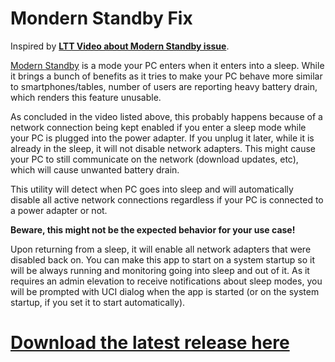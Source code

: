 # Mondern Standby Fix

Inspired by [**LTT Video about Modern Standby issue**](https://www.youtube.com/watch?v=OHKKcd3sx2c).

[Modern Standby](https://learn.microsoft.com/en-us/windows-hardware/design/device-experiences/modern-standby) is a mode your PC enters when it enters into a sleep. While it brings a bunch of benefits as it tries to make your PC behave more similar to smartphones/tables, number of users are reporting heavy battery drain, which renders this feature unusable.

As concluded in the video listed above, this probably happens because of a network connection being kept enabled if you enter a sleep mode while your PC is plugged into the power adapter. If you unplug it later, while it is already in the sleep, it will not disable network adapters. This might cause your PC to still communicate on the network (download updates, etc), which will cause unwanted battery drain.


This utility will detect when PC goes into sleep and will automatically disable all active network connections regardless if your PC is connected to a power adapter or not.

**Beware, this might not be the expected behavior for your use case!**

Upon returning from a sleep, it will enable all network adapters that were disabled back on. You can make this app to start on a system startup so it will be always running and monitoring going into sleep and out of it. As it requires an admin elevation to receive notifications about sleep modes, you will be prompted with UCI dialog when the app is started (or on the system startup, if you set it to start automatically).


# [**Download the latest release here**](https://github.com/martinchrzan/ModernStandbyFix/releases/latest)
